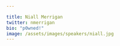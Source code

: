 ```yaml
---

title: Niall Merrigan
twitter: nmerrigan
bio: "p0wned!"
image: /assets/images/speakers/niall.jpg
---
```

